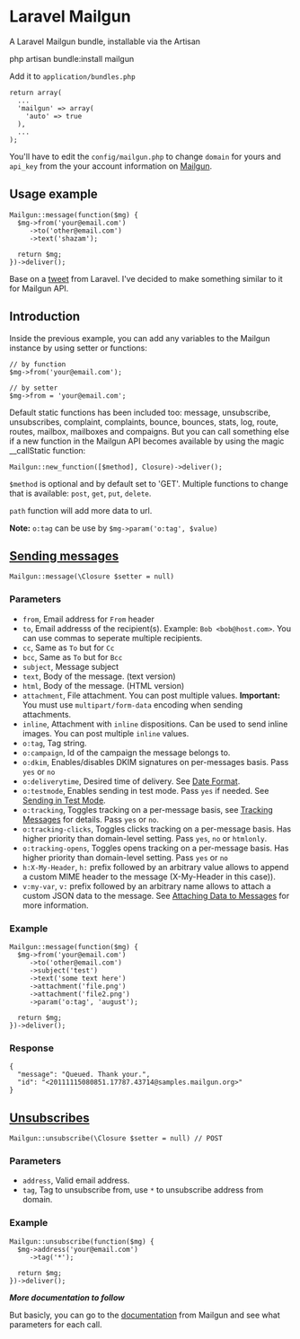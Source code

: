 # Laravel Mailgun

A Laravel Mailgun bundle, installable via the Artisan

   php artisan bundle:install mailgun

Add it to `application/bundles.php`

    return array(
      ...
      'mailgun' => array(
        'auto' => true
      ),
      ...
    );

You'll have to edit the `config/mailgun.php` to change `domain` for yours and `api_key` from the your account information on [Mailgun](http://www.mailgun.net).

## Usage example

    Mailgun::message(function($mg) {
      $mg->from('your@email.com')
         ->to('other@email.com')
         ->text('shazam');

      return $mg;
    })->deliver();

Base on a [tweet](http://twitter.com/laravelphp/status/235951044348223488) from Laravel. I've decided to make something similar to it for Mailgun API.

## Introduction

Inside the previous example, you can add any variables to the Mailgun instance by using setter or functions:

    // by function
    $mg->from('your@email.com');
    
    // by setter
    $mg->from = 'your@email.com';

Default static functions has been included too: message, unsubscribe, unsubscribes, complaint, complaints, bounce, bounces, stats, log, route, routes, mailbox, mailboxes and compaigns. But you can call something else if a new function in the Mailgun API becomes available by using the magic __callStatic function:

    Mailgun::new_function([$method], Closure)->deliver();

`$method` is optional and by default set to 'GET'. Multiple functions to change that is available: `post`, `get`, `put`, `delete`.

`path` function will add more data to url.

**Note:** `o:tag` can be use by `$mg->param('o:tag', $value)`

## [Sending messages](http://documentation.mailgun.net/api-sending.html)

    Mailgun::message(\Closure $setter = null)

### Parameters

* `from`, Email address for `From` header
* `to`, Email addresss of the recipient(s). Example: `Bob <bob@host.com>`. You can use commas to seperate multiple recipients.
* `cc`, Same as `To` but for `Cc`
* `bcc`, Same as `To` but for `Bcc`
* `subject`, Message subject
* `text`, Body of the message. (text version)
* `html`, Body of the message. (HTML version)
* `attachment`, File attachment. You can post multiple values. **Important:** You must use `multipart/form-data` encoding when sending attachments.
* `inline`, Attachment with `inline` dispositions. Can be used to send inline images. You can post multiple `inline` values.
* `o:tag`, Tag string.
* `o:campaign`, Id of the campaign the message belongs to.
* `o:dkim`, Enables/disables DKIM signatures on per-messages basis. Pass `yes` or `no`
* `o:deliverytime`, Desired time of delivery. See [Date Format](http://documentation.mailgun.net/api-intro.html#date-format).
* `o:testmode`, Enables sending in test mode. Pass `yes` if needed. See [Sending in Test Mode](http://documentation.mailgun.net/user_manual.html#manual-testmode).
* `o:tracking`, Toggles tracking on a per-message basis, see [Tracking Messages](http://documentation.mailgun.net/user_manual.html#tracking-messages) for details. Pass `yes` or `no`.
* `o:tracking-clicks`, Toggles clicks tracking on a per-message basis. Has higher priority than domain-level setting. Pass `yes`, `no` or `htmlonly`.
* `o:tracking-opens`, Toggles opens tracking on a per-message basis. Has higher priority than domain-level setting. Pass `yes` or `no`
* `h:X-My-Header`, `h:` prefix followed by an arbitrary value allows to append a custom MIME header to the message (X-My-Header in this case)).
* `v:my-var`, `v:` prefix followed by an arbitrary name allows to attach a custom JSON data to the message. See [Attaching Data to Messages](http://documentation.mailgun.net/user_manual.html#manual-customdata) for more information.

### Example

    Mailgun::message(function($mg) {
      $mg->from('your@email.com')
         ->to('other@email.com')
         ->subject('test')
         ->text('some text here')
         ->attachment('file.png')
         ->attachment('file2.png')
         ->param('o:tag', 'august');

      return $mg;
    })->deliver();

### Response

    {
      "message": "Queued. Thank your.",
      "id": "<20111115080851.17787.43714@samples.mailgun.org>"
    }

## [Unsubscribes](http://documentation.mailgun.net/api-unsubscribes.html)

    Mailgun::unsubscribe(\Closure $setter = null) // POST

### Parameters

* `address`, Valid email address.
* `tag`, Tag to unsubscribe from, use `*` to unsubscribe address from domain.

### Example

    Mailgun::unsubscribe(function($mg) {
      $mg->address('your@email.com')
         ->tag('*');

      return $mg;
    })->deliver();


***More documentation to follow***

But basicly, you can go to the [documentation](http://documentation.mailgun.net/api_reference.html) from Mailgun and see what parameters for each call.